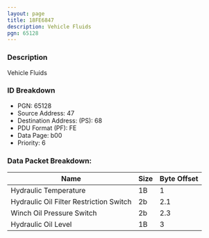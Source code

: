 ```yaml
---
layout: page
title: 18FE6847
description: Vehicle Fluids
pgn: 65128
---
```


### Description

Vehicle Fluids

### ID Breakdown
* PGN: 65128
* Source Address: 47
* Destination Address: (PS): 68
* PDU Format (PF): FE
* Data Page: b00
* Priority: 6

### Data Packet Breakdown:

| Name | Size | Byte Offset |
| ---- | ---- | ----------- |
| Hydraulic Temperature | 1B | 1 |
| Hydraulic Oil Filter Restriction Switch | 2b | 2.1 |
| Winch Oil Pressure Switch | 2b | 2.3 |
| Hydraulic Oil Level | 1B | 3 |
